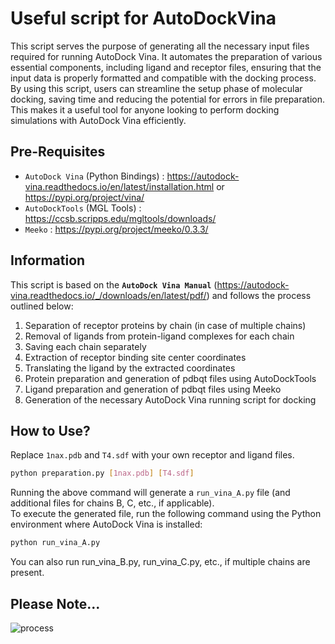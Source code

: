 # Useful script for AutoDockVina
This script serves the purpose of generating all the necessary input files required for running AutoDock Vina. It automates the preparation of various essential components, including ligand and receptor files, ensuring that the input data is properly formatted and compatible with the docking process. By using this script, users can streamline the setup phase of molecular docking, saving time and reducing the potential for errors in file preparation. This makes it a useful tool for anyone looking to perform docking simulations with AutoDock Vina efficiently.

## Pre-Requisites
- `AutoDock Vina` (Python Bindings) : https://autodock-vina.readthedocs.io/en/latest/installation.html or https://pypi.org/project/vina/
- `AutoDockTools` (MGL Tools) : https://ccsb.scripps.edu/mgltools/downloads/
- `Meeko` : https://pypi.org/project/meeko/0.3.3/

## Information
This script is based on the **`AutoDock Vina Manual`** (https://autodock-vina.readthedocs.io/_/downloads/en/latest/pdf/) and follows the process outlined below:

1. Separation of receptor proteins by chain (in case of multiple chains)
2. Removal of ligands from protein-ligand complexes for each chain
3. Saving each chain separately
4. Extraction of receptor binding site center coordinates
5. Translating the ligand by the extracted coordinates
6. Protein preparation and generation of pdbqt files using AutoDockTools
7. Ligand preparation and generation of pdbqt files using Meeko
8. Generation of the necessary AutoDock Vina running script for docking

## How to Use?
Replace `1nax.pdb` and `T4.sdf` with your own receptor and ligand files.
```bash
python preparation.py [1nax.pdb] [T4.sdf]
```
Running the above command will generate a `run_vina_A.py` file (and additional files for chains B, C, etc., if applicable).<br/>
To execute the generated file, run the following command using the Python environment where AutoDock Vina is installed:
```bash
python run_vina_A.py
```
You can also run run_vina_B.py, run_vina_C.py, etc., if multiple chains are present.

## Please Note...
![process](https://github.com/user-attachments/assets/2e66ee62-f949-40cc-a785-191906427fa0)


